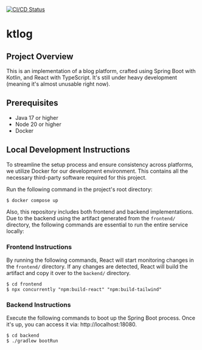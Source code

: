 [![CI/CD Status](https://github.com/mahata/ktlog/actions/workflows/ci-cd-main.yml/badge.svg)](https://github.com/mahata/ktlog/actions/workflows/ci-cd-main.yml)

# ktlog

## Project Overview

This is an implementation of a blog platform, crafted using Spring Boot with Kotlin, and React with TypeScript. It's still under heavy development (meaning it's almost unusable right now).

## Prerequisites

* Java 17 or higher
* Node 20 or higher
* Docker

## Local Development Instructions

To streamline the setup process and ensure consistency across platforms, we utilize Docker for our development environment. This contains all the necessary third-party software required for this project.

Run the following command in the project's root directory:

```
$ docker compose up
```

Also, this repository includes both frontend and backend implementations. Due to the backend using the artifact generated from the `frontend/` directory, the following commands are essential to run the entire service locally:

### Frontend Instructions

By running the following commands, React will start monitoring changes in the `frontend/` directory. If any changes are detected, React will build the artifact and copy it over to the `backend/` directory.

```shell
$ cd frontend
$ npx concurrently "npm:build-react" "npm:build-tailwind"
```

### Backend Instructions

Execute the following commands to boot up the Spring Boot process. Once it's up, you can access it via: http://localhost:18080.

```
$ cd backend
$ ./gradlew bootRun
```
